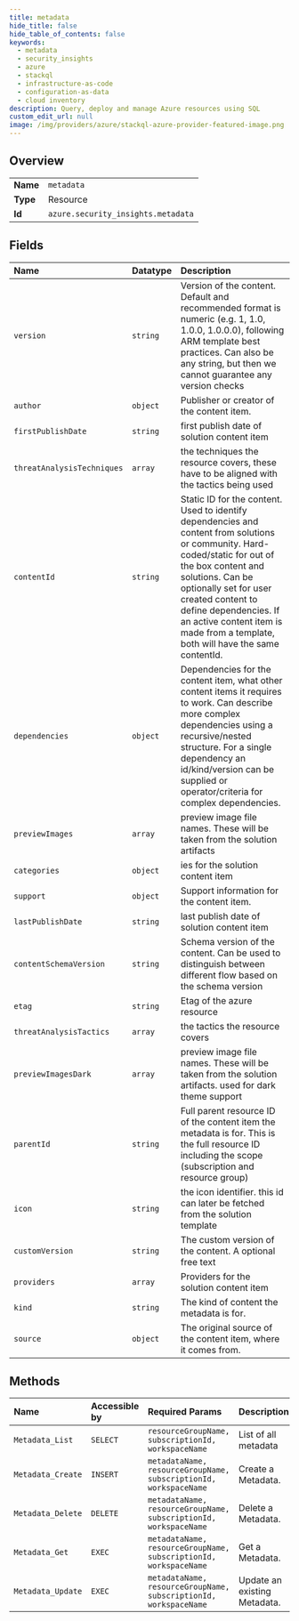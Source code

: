 ```yaml
---
title: metadata
hide_title: false
hide_table_of_contents: false
keywords:
  - metadata
  - security_insights
  - azure    
  - stackql
  - infrastructure-as-code
  - configuration-as-data
  - cloud inventory
description: Query, deploy and manage Azure resources using SQL
custom_edit_url: null
image: /img/providers/azure/stackql-azure-provider-featured-image.png
---
```

  
    

## Overview
<table><tbody>
<tr><td><b>Name</b></td><td><code>metadata</code></td></tr>
<tr><td><b>Type</b></td><td>Resource</td></tr>
<tr><td><b>Id</b></td><td><code>azure.security_insights.metadata</code></td></tr>
</tbody></table>

## Fields
| Name | Datatype | Description |
|:-----|:---------|:------------|
| `version` | `string` | Version of the content.  Default and recommended format is numeric (e.g. 1, 1.0, 1.0.0, 1.0.0.0), following ARM template best practices.  Can also be any string, but then we cannot guarantee any version checks |
| `author` | `object` | Publisher or creator of the content item. |
| `firstPublishDate` | `string` | first publish date of solution content item |
| `threatAnalysisTechniques` | `array` | the techniques the resource covers, these have to be aligned with the tactics being used |
| `contentId` | `string` | Static ID for the content.  Used to identify dependencies and content from solutions or community.  Hard-coded/static for out of the box content and solutions. Can be optionally set for user created content to define dependencies.  If an active content item is made from a template, both will have the same contentId. |
| `dependencies` | `object` | Dependencies for the content item, what other content items it requires to work.  Can describe more complex dependencies using a recursive/nested structure. For a single dependency an id/kind/version can be supplied or operator/criteria for complex dependencies. |
| `previewImages` | `array` | preview image file names. These will be taken from the solution artifacts |
| `categories` | `object` | ies for the solution content item |
| `support` | `object` | Support information for the content item. |
| `lastPublishDate` | `string` | last publish date of solution content item |
| `contentSchemaVersion` | `string` | Schema version of the content. Can be used to distinguish between different flow based on the schema version |
| `etag` | `string` | Etag of the azure resource |
| `threatAnalysisTactics` | `array` | the tactics the resource covers |
| `previewImagesDark` | `array` | preview image file names. These will be taken from the solution artifacts. used for dark theme support |
| `parentId` | `string` | Full parent resource ID of the content item the metadata is for.  This is the full resource ID including the scope (subscription and resource group) |
| `icon` | `string` | the icon identifier. this id can later be fetched from the solution template |
| `customVersion` | `string` | The custom version of the content. A optional free text |
| `providers` | `array` | Providers for the solution content item |
| `kind` | `string` | The kind of content the metadata is for. |
| `source` | `object` | The original source of the content item, where it comes from. |
## Methods
| Name | Accessible by | Required Params | Description |
|:-----|:--------------|:----------------|:------------|
| `Metadata_List` | `SELECT` | `resourceGroupName, subscriptionId, workspaceName` | List of all metadata |
| `Metadata_Create` | `INSERT` | `metadataName, resourceGroupName, subscriptionId, workspaceName` | Create a Metadata. |
| `Metadata_Delete` | `DELETE` | `metadataName, resourceGroupName, subscriptionId, workspaceName` | Delete a Metadata. |
| `Metadata_Get` | `EXEC` | `metadataName, resourceGroupName, subscriptionId, workspaceName` | Get a Metadata. |
| `Metadata_Update` | `EXEC` | `metadataName, resourceGroupName, subscriptionId, workspaceName` | Update an existing Metadata. |
